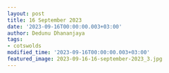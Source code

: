 ```yaml
---
layout: post
title: 16 September 2023
date: '2023-09-16T00:00:00.003+03:00'
author: Dedunu Dhananjaya
tags:
- cotswolds
modified_time: '2023-09-16T00:00:00.003+03:00'
featured_image: 2023-09-16-16-september-2023_3.jpg
---
```

